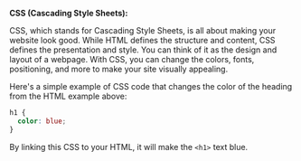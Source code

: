 **CSS (Cascading Style Sheets):**

CSS, which stands for Cascading Style Sheets, is all about making your website look good. While HTML defines the structure and content, CSS defines the presentation and style. You can think of it as the design and layout of a webpage. With CSS, you can change the colors, fonts, positioning, and more to make your site visually appealing.

Here's a simple example of CSS code that changes the color of the heading from the HTML example above:

```css
h1 {
  color: blue;
}
```

By linking this CSS to your HTML, it will make the `<h1>` text blue.
